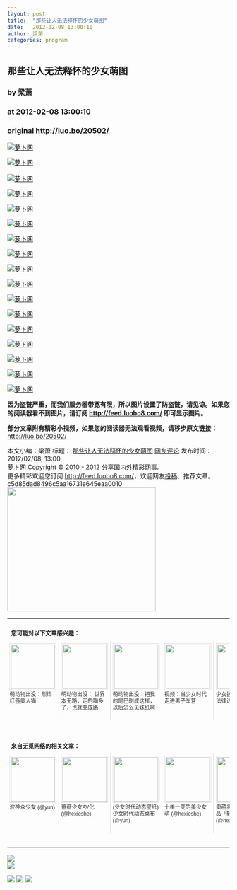 ```yaml
---
layout: post
title:  "那些让人无法释怀的少女萌图"
date:   2012-02-08 13:00:10
author: 梁萧
categories: program
---
```


## 那些让人无法释怀的少女萌图
### by 梁萧
### at 2012-02-08 13:00:10
### original <http://luo.bo/20502/>

<p><a title="萝卜网" href="http://dulei.si/files/2012/02/07/57280e2cec3ef4fba1cdcc500bff1ebe.jpg"><img title="萝卜网" src="http://dulei.si/files/2012/02/07/57280e2cec3ef4fba1cdcc500bff1ebe.jpg" alt="萝卜网" border="0"></a></p><p><a title="萝卜网" href="http://ki.ki.ki/files/2012/02/07/439d1a1285df808d7b3f6583307572d6.jpg"><img title="萝卜网" src="http://ki.ki.ki/files/2012/02/07/439d1a1285df808d7b3f6583307572d6.jpg" alt="萝卜网" border="0"></a><br> <span></span><br> <a title="萝卜网" href="http://ki.ki.ki/files/2012/02/07/d886525b2495696e4217121ef229d8e1.jpg"><img title="萝卜网" src="http://ki.ki.ki/files/2012/02/07/d886525b2495696e4217121ef229d8e1.jpg" alt="萝卜网" border="0"></a></p><p><a title="萝卜网" href="http://ki.ki.ki/files/2012/02/07/ad0038e8c0a08c663617a827fbef737e.jpg"><img title="萝卜网" src="http://ki.ki.ki/files/2012/02/07/ad0038e8c0a08c663617a827fbef737e.jpg" alt="萝卜网" border="0"></a></p><p><a title="萝卜网" href="http://ki.ki.ki/files/2012/02/07/d5be67371e3130897ab78d27d202f9f4.jpg"><img title="萝卜网" src="http://ki.ki.ki/files/2012/02/07/d5be67371e3130897ab78d27d202f9f4.jpg" alt="萝卜网" border="0"></a></p><p><a title="萝卜网" href="http://ki.ki.ki/files/2012/02/07/270c798d2f3442e965239d481ee88a0d.jpg"><img title="萝卜网" src="http://ki.ki.ki/files/2012/02/07/270c798d2f3442e965239d481ee88a0d.jpg" alt="萝卜网" border="0"></a></p><p><a title="萝卜网" href="http://ki.ki.ki/files/2012/02/07/a3dad5825d428e2fa155c2d724a7503a.jpg"><img title="萝卜网" src="http://ki.ki.ki/files/2012/02/07/a3dad5825d428e2fa155c2d724a7503a.jpg" alt="萝卜网" border="0"></a></p><p><a title="萝卜网" href="http://ki.ki.ki/files/2012/02/07/026315ed08438ed55b2b1400e3950491.jpg"><img title="萝卜网" src="http://ki.ki.ki/files/2012/02/07/026315ed08438ed55b2b1400e3950491.jpg" alt="萝卜网" border="0"></a></p><p><a title="萝卜网" href="http://ki.ki.ki/files/2012/02/07/dbe7dddb729288e45eb79246ed94f829.jpg"><img title="萝卜网" src="http://ki.ki.ki/files/2012/02/07/dbe7dddb729288e45eb79246ed94f829.jpg" alt="萝卜网" border="0"></a></p><p><a title="萝卜网" href="http://ki.ki.ki/files/2012/02/07/560524e590a29ab6a27598e7d8e8bc17.jpg"><img title="萝卜网" src="http://ki.ki.ki/files/2012/02/07/560524e590a29ab6a27598e7d8e8bc17.jpg" alt="萝卜网" border="0"></a></p><p><a title="萝卜网" href="http://ki.ki.ki/files/2012/02/07/a8899eb50dfcbd0ec7d3f47e0cb1951a.jpg"><img title="萝卜网" src="http://ki.ki.ki/files/2012/02/07/a8899eb50dfcbd0ec7d3f47e0cb1951a.jpg" alt="萝卜网" border="0"></a></p><p><a title="萝卜网" href="http://ki.ki.ki/files/2012/02/07/f93553a5ff76a5717b27895c7160252f.jpg"><img title="萝卜网" src="http://ki.ki.ki/files/2012/02/07/f93553a5ff76a5717b27895c7160252f.jpg" alt="萝卜网" border="0"></a></p><p><a title="萝卜网" href="http://ki.ki.ki/files/2012/02/07/2ae3ddf8381a393d96d8cca8ceffeb2d.jpg"><img title="萝卜网" src="http://ki.ki.ki/files/2012/02/07/2ae3ddf8381a393d96d8cca8ceffeb2d.jpg" alt="萝卜网" border="0"></a></p><p><a title="萝卜网" href="http://ki.ki.ki/files/2012/02/07/9d90b599e434739531ef6e47badf3d84.jpg"><img title="萝卜网" src="http://ki.ki.ki/files/2012/02/07/9d90b599e434739531ef6e47badf3d84.jpg" alt="萝卜网" border="0"></a></p><p><a title="萝卜网" href="http://ki.ki.ki/files/2012/02/07/450f3678bd20ddbfacb3c39ff262b7ce.jpg"><img title="萝卜网" src="http://ki.ki.ki/files/2012/02/07/450f3678bd20ddbfacb3c39ff262b7ce.jpg" alt="萝卜网" border="0"></a></p><p><a title="萝卜网" href="http://ki.ki.ki/files/2012/02/07/7da70e12d6cd3a7a8ea4c4a0c6b25d13.jpg"><img title="萝卜网" src="http://ki.ki.ki/files/2012/02/07/7da70e12d6cd3a7a8ea4c4a0c6b25d13.jpg" alt="萝卜网" border="0"></a></p><p><a title="萝卜网" href="http://ki.ki.ki/files/2012/02/07/5113ceb955d932913d26e55f66c14cbe.jpg"><img title="萝卜网" src="http://ki.ki.ki/files/2012/02/07/5113ceb955d932913d26e55f66c14cbe.jpg" alt="萝卜网" border="0"></a></p><p><strong>因为盗链严重，而我们服务器带宽有限，所以图片设置了防盗链，请见谅。如果您的阅读器看不到图片，请订阅 <a href="http://feed.luobo8.com/">http://feed.luobo8.com/</a> 即可显示图片。</strong></p><p><strong>部分文章附有精彩小视频，如果您的阅读器无法观看视频，请移步原文链接：</strong> <a href="http://luo.bo/20502/" title="那些让人无法释怀的少女萌图">http://luo.bo/20502/</a></p> 本文小编：梁萧 标题： <a href="http://luo.bo/20502/" title="那些让人无法释怀的少女萌图">那些让人无法释怀的少女萌图</a> <a href="http://luo.bo/20502/#comments" title="to the comments">网友评论</a> 发布时间：2012/02/08, 13:00 <br> <a href="http://luo.bo/" title="萝卜网 - 人人都是艺术家">萝卜网</a> Copyright © 2010 - 2012 分享国内外精彩网事。<br> 更多精彩欢迎您订阅 <a href="http://feed.luobo8.com/">http://feed.luobo8.com/</a>，欢迎网友<a href="http://luo.bo/delivery/">投稿</a>、推荐文章。<br> c5d85dad8496c5aa16731e645eaa0010<br><a href="http://s.click.taobao.com/t_9?p=mm_11009023_2276368_9074249&amp;l=http%3A%2F%2Fmall.taobao.com%2F&amp;eventid=101766"><img src="http://a.tbcdn.cn/apps/med/www/images/pub/tmall/336x280.jpg" width="336px" height="280px" border="0"></a><br><table cellspacing="0" cellpadding="3" border="0" style="clear:both"><tr><td colspan="5"><b><font size="-1" style="display:block!important;padding:20px 0 5px!important">您可能对以下文章感兴趣：</font></b></td></tr><tr><td width="106" valign="top" style="padding:5px!important;margin:0!important"> <a title="萌动物出没：烈焰红唇美人猫" style="text-decoration:none!important" href="http://app.wumii.com/ext/redirect.htm?url=http%3A%2F%2Fluo.bo%2F20345%2F&amp;from=http%3A%2F%2Fluo.bo%2F20502%2F"> <img style="margin:0!important;padding:2px!important;border:1px solid #dddddd!important;width:100px!important;height:100px!important" src="http://static.wumii.com/site_images/2012/02/04/14759406.jpg" width="100px" height="100px"><br> <font size="-1" color="#333333" style="display:block!important;line-height:15px!important;width:106px!important;font:12px/15px arial!important;height:60px!important;margin:3px 0 0 0!important;padding:0!important;overflow:hidden!important">萌动物出没：烈焰红唇美人猫</font> </a></td><td width="106" valign="top" style="padding:5px!important;margin:0!important;border-left:1px solid #dddddd!important"> <a title="萌动物出没： 世界本无路，走的喵多了，也就变成路" style="text-decoration:none!important" href="http://app.wumii.com/ext/redirect.htm?url=http%3A%2F%2Fluo.bo%2F20235%2F&amp;from=http%3A%2F%2Fluo.bo%2F20502%2F"> <img style="margin:0!important;padding:2px!important;border:1px solid #dddddd!important;width:100px!important;height:100px!important" src="http://static.wumii.com/site_images/2012/02/01/14631408.jpg" width="100px" height="100px"><br> <font size="-1" color="#333333" style="display:block!important;line-height:15px!important;width:106px!important;font:12px/15px arial!important;height:60px!important;margin:3px 0 0 0!important;padding:0!important;overflow:hidden!important">萌动物出没： 世界本无路，走的喵多了，也就变成路</font> </a></td><td width="106" valign="top" style="padding:5px!important;margin:0!important;border-left:1px solid #dddddd!important"> <a title="萌动物出没：把我的尾巴剃成这样，以后怎么见妹纸啊" style="text-decoration:none!important" href="http://app.wumii.com/ext/redirect.htm?url=http%3A%2F%2Fluo.bo%2F20275%2F&amp;from=http%3A%2F%2Fluo.bo%2F20502%2F"> <img style="margin:0!important;padding:2px!important;border:1px solid #dddddd!important;width:100px!important;height:100px!important" src="http://static.wumii.com/site_images/2012/02/02/14682526.jpg" width="100px" height="100px"><br> <font size="-1" color="#333333" style="display:block!important;line-height:15px!important;width:106px!important;font:12px/15px arial!important;height:60px!important;margin:3px 0 0 0!important;padding:0!important;overflow:hidden!important">萌动物出没：把我的尾巴剃成这样，以后怎么见妹纸啊</font> </a></td><td width="106" valign="top" style="padding:5px!important;margin:0!important;border-left:1px solid #dddddd!important"> <a title="视频：当少女时代走进男子军营" style="text-decoration:none!important" href="http://app.wumii.com/ext/redirect.htm?url=http%3A%2F%2Fluo.bo%2F19132%2F&amp;from=http%3A%2F%2Fluo.bo%2F20502%2F"> <img style="margin:0!important;padding:2px!important;border:1px solid #dddddd!important;width:100px!important;height:100px!important" src="http://static.wumii.com/site_images/2012/01/03/13370548.jpg" width="100px" height="100px"><br> <font size="-1" color="#333333" style="display:block!important;line-height:15px!important;width:106px!important;font:12px/15px arial!important;height:60px!important;margin:3px 0 0 0!important;padding:0!important;overflow:hidden!important">视频：当少女时代走进男子军营</font> </a></td><td width="106" valign="top" style="padding:5px!important;margin:0!important;border-left:1px solid #dddddd!important"> <a title="少女援交：行走在法律边缘" style="text-decoration:none!important" href="http://app.wumii.com/ext/redirect.htm?url=http%3A%2F%2Fluo.bo%2F16571%2F&amp;from=http%3A%2F%2Fluo.bo%2F20502%2F"> <img style="margin:0!important;padding:2px!important;border:1px solid #dddddd!important;width:100px!important;height:100px!important" src="http://static.wumii.com/site_images/2011/11/10/10543346.jpg" width="100px" height="100px"><br> <font size="-1" color="#333333" style="display:block!important;line-height:15px!important;width:106px!important;font:12px/15px arial!important;height:60px!important;margin:3px 0 0 0!important;padding:0!important;overflow:hidden!important">少女援交：行走在法律边缘</font> </a></td></tr> <td><br><tr><td colspan="5"><b><font size="-1" style="display:block!important;padding:20px 0 5px!important">来自无觅网络的相关文章：</font></b></td></tr><tr><td width="106" valign="top" style="padding:5px!important;margin:0!important"> <a title="波神众少女" style="text-decoration:none!important" href="http://app.wumii.com/ext/redirect.htm?url=http%3A%2F%2Fyun.im%2Fyunseo%2F7777.html&amp;from=http%3A%2F%2Fluo.bo%2F20502%2F"> <img style="margin:0!important;padding:2px!important;border:1px solid #dddddd!important;width:100px!important;height:100px!important" src="http://static.wumii.com/site_images/2011/08/04/20946101.jpg" width="100px" height="100px"><br> <font size="-1" color="#333333" style="display:block!important;line-height:15px!important;width:106px!important;font:12px/15px arial!important;height:60px!important;margin:3px 0 0 0!important;padding:0!important;overflow:hidden!important">波神众少女 (@yun)</font> </a></td><td width="106" valign="top" style="padding:5px!important;margin:0!important;border-left:1px solid #dddddd!important"> <a title="蔷薇少女AV化" style="text-decoration:none!important" href="http://app.wumii.com/ext/redirect.htm?url=http%3A%2F%2Fwww.hexieshe.com%2FJimmy%2F136691.html&amp;from=http%3A%2F%2Fluo.bo%2F20502%2F"> <img style="margin:0!important;padding:2px!important;border:1px solid #dddddd!important;width:100px!important;height:100px!important" src="http://static.wumii.com/site_images/2011/09/19/32158360.jpg" width="100px" height="100px"><br> <font size="-1" color="#333333" style="display:block!important;line-height:15px!important;width:106px!important;font:12px/15px arial!important;height:60px!important;margin:3px 0 0 0!important;padding:0!important;overflow:hidden!important">蔷薇少女AV化 (@hexieshe)</font> </a></td><td width="106" valign="top" style="padding:5px!important;margin:0!important;border-left:1px solid #dddddd!important"> <a title="(少女时代动态壁纸)少女时代动态桌布" style="text-decoration:none!important" href="http://app.wumii.com/ext/redirect.htm?url=http%3A%2F%2Fyun.im%2Fyunseo%2F21399.html&amp;from=http%3A%2F%2Fluo.bo%2F20502%2F"> <img style="margin:0!important;padding:2px!important;border:1px solid #dddddd!important;width:100px!important;height:100px!important" src="http://static.wumii.com/site_images/2011/08/29/26282084.jpg" width="100px" height="100px"><br> <font size="-1" color="#333333" style="display:block!important;line-height:15px!important;width:106px!important;font:12px/15px arial!important;height:60px!important;margin:3px 0 0 0!important;padding:0!important;overflow:hidden!important">(少女时代动态壁纸)少女时代动态桌布 (@yun)</font> </a></td><td width="106" valign="top" style="padding:5px!important;margin:0!important;border-left:1px solid #dddddd!important"> <a title="十年一变的美少女萌" style="text-decoration:none!important" href="http://app.wumii.com/ext/redirect.htm?url=http%3A%2F%2Fwww.hexieshe.com%2F626310%2F&amp;from=http%3A%2F%2Fluo.bo%2F20502%2F"> <img style="margin:0!important;padding:2px!important;border:1px solid #dddddd!important;width:100px!important;height:100px!important" src="http://static.wumii.com/site_images/2011/05/13/8606180.jpg" width="100px" height="100px"><br> <font size="-1" color="#333333" style="display:block!important;line-height:15px!important;width:106px!important;font:12px/15px arial!important;height:60px!important;margin:3px 0 0 0!important;padding:0!important;overflow:hidden!important">十年一变的美少女萌 (@hexieshe)</font> </a></td><td width="106" valign="top" style="padding:5px!important;margin:0!important;border-left:1px solid #dddddd!important"> <a title="卖萌卖出150亿的作品「轻音少女」" style="text-decoration:none!important" href="http://app.wumii.com/ext/redirect.htm?url=http%3A%2F%2Fwww.hexieshe.com%2F635450%2F&amp;from=http%3A%2F%2Fluo.bo%2F20502%2F"> <img style="margin:0!important;padding:2px!important;border:1px solid #dddddd!important;width:100px!important;height:100px!important" src="http://static.wumii.com/site_images/2012/01/12/13843678.jpg" width="100px" height="100px"><br> <font size="-1" color="#333333" style="display:block!important;line-height:15px!important;width:106px!important;font:12px/15px arial!important;height:60px!important;margin:3px 0 0 0!important;padding:0!important;overflow:hidden!important">卖萌卖出150亿的作品「轻音少女」 (@hexieshe)</font> </a></td></tr><tr><td colspan="5" align="right"> <a style="text-decoration:none!important" href="http://www.wumii.com/widget/relatedItems.htm" title="无觅相关文章插件"> <font size="-1" color="#bbbbbb" style="display:block!important;font-family:arial!important;padding:5px 0!important;font-size:12px!important;color:#bbb!important">无觅</font> </a></td></tr></td></table>
<p><a href="http://feedads.g.doubleclick.net/~a/KidNI8NGUfGAFr8blSsLESyyrEs/0/da"><img src="http://feedads.g.doubleclick.net/~a/KidNI8NGUfGAFr8blSsLESyyrEs/0/di" border="0" ismap></a><br>
<a href="http://feedads.g.doubleclick.net/~a/KidNI8NGUfGAFr8blSsLESyyrEs/1/da"><img src="http://feedads.g.doubleclick.net/~a/KidNI8NGUfGAFr8blSsLESyyrEs/1/di" border="0" ismap></a></p><div>
<a href="http://feeds.feedburner.com/~ff/tamd?a=k4eWZKDQR9Q:gNluFqQkNoU:yIl2AUoC8zA"><img src="http://feeds.feedburner.com/~ff/tamd?d=yIl2AUoC8zA" border="0"></a> <a href="http://feeds.feedburner.com/~ff/tamd?a=k4eWZKDQR9Q:gNluFqQkNoU:qj6IDK7rITs"><img src="http://feeds.feedburner.com/~ff/tamd?d=qj6IDK7rITs" border="0"></a> <a href="http://feeds.feedburner.com/~ff/tamd?a=k4eWZKDQR9Q:gNluFqQkNoU:-BTjWOF_DHI"><img src="http://feeds.feedburner.com/~ff/tamd?i=k4eWZKDQR9Q:gNluFqQkNoU:-BTjWOF_DHI" border="0"></a>
</div>